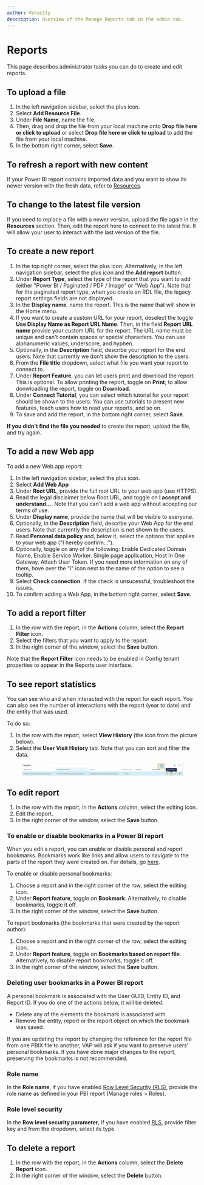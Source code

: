 ```yaml
---
author: Veracity
description: Overview of the Manage Reports tab in the admin tab.
---
```


# Reports
This page describes administrator tasks you can do to create and edit reports.

## To upload a file
1. In the left navigation sidebar, select the plus icon.
2. Select **Add Resource File**.
3. Under **File Name**, name the file.
4. Then, drag and drop the file from your local machine onto **Drop file here or click to upload** or select **Drop file here or click to upload** to add the file from your local machine.
5. In the bottom right corner, select **Save**.

## To refresh a report with new content 

If your Power BI report contains imported data and you want to show its newer version with the fresh data, refer to [Resources](resource.md#refresh-schedule-plan).

## To change to the latest file version 

If you need to replace a file with a newer version, upload the file again in the **Resources** section. Then, edit the report here to connect to the latest file. It will allow your user to interact with the last version of the file.

## To create a new report
1. In the top right corner, select the plus icon. Alternatively, in the left navigation sidebar, select the plus icon and the **Add report** button.
1. Under **Report Type**, select the type of the report that you want to add (either "Power BI / Paginated / PDF / Image" or "Web App"). Note that for the paginated report type, when you create an RDL file, the legacy report settings fields are not displayed.
2. In the **Display name**, name the report. This is the name that will show in the Home menu.
4. If you want to create a custom URL for your report, deselect the toggle **Use Display Name as Report URL Name**. Then, in the field **Report URL name** provide your custom URL for the report. The URL name must be unique and can't contain spaces or special characters. You can use alphanumeric values, underscore, and hyphen.
5. Optionally, in the **Description** field, describe your report for the end users. Note that currently we don't show the description to the users.
6. From the **File title** dropdown, select what file you want your report to connect to.	
7. Under **Report Feature**, you can let users print and download the report. This is optional. To allow printing the report, toggle on **Print**; to allow donwloading the report, toggle on **Download**.
10. Under **Connect Tutorial**, you can select which tutorial for your report should be shown to the users. You can use tutorials to present new features, teach users how to read your reports, and so on.
11. To save and add the report, in the bottom right corner, select **Save**.

**If you didn't find the file you needed** to create the report, upload the file, and try again.

## To add a new Web app

To add a new Web app report:
1. In the left navigation sidebar, select the plus icon.
2. Select **Add Web App**
3. Under **Root URL**, provide the full root URL to your web app (use HTTPS).
4. Read the legal disclaimer below Root URL, and toggle on **I accept and understand...**. Note that you can't add a web app without accepting our terms of use.
5. Under **Display name**, provide the name that will be visible to everyone.
6. Optionally, in the **Description** field, describe your Web App for the end users. Note that currently the description is not shown to the users.
7. Read **Personal data policy** and, below it, select the options that applies to your web app ("I hereby confirm...").
8. Optionally, toggle on any of the following: Enable Dedicated Domain Name, Enable Service Worker. Single page application, Host In One Gateway, Attach User Token. If you need more information on any of them, hove over the "i" icon next to the name of the option to see a tooltip.
9. Select **Check connection**. If the check is unsucessful, troubleshoot the issues.
10. To confirm adding a Web App, in the bottom right corner, select **Save**.

## To add a report filter
1. In the row with the report, in the **Actions** column, select the **Report Filter** icon.
2. Select the filters that you want to apply to the report.
3. In the right corner of the window, select the **Save** button.

Note that the **Report Filter** icon needs to be enabled in Config tenant properties to appear in the Reports user interface.


## To see report statistics

You can see who and when interacted with the report for each report. You can also see the number of interactions with the report (year to date) and the entity that was used.

To do so:
1. In the row with the report, select **View History** (the icon from the picture below).
2. Select the **User Visit History** tab. Note that you can sort and filter the data.

<figure>
	<img src="assets/reporthistory.png"/>
</figure>

## To edit report
1. In the row with the report, in the **Actions** column, select the editing icon.
2. Edit the report.
3.  In the right corner of the window, select the **Save** button.


### To enable or disable bookmarks in a Power BI report
When you edit a report, you can enable or disable personal and report bookmarks. Bookmarks work like links and allow users to navigate to the parts of the report they were created on. For details, go [here](../reading-reports/bookmarks.md).

To enable or disable personal bookmarks:
1. Choose a report and in the right corner of the row, select the editing icon.
2. Under **Report feature**, toggle on **Bookmark**. Alternatively, to disable bookmarks, toggle it off.
3. In the right corner of the window, select the **Save** button.

To report bookmarks (the bookmarks that were created by the report author):
1. Choose a report and in the right corner of the row, select the editing icon.
2. Under **Report feature**, toggle on **Bookmarks based on report file**. Alternatively, to disable report bookmarks, toggle it off.
4. In the right corner of the window, select the **Save** button.


### Deleting user bookmarks in a Power BI report

A personal bookmark is associated with the User GUID, Entity ID, and Report ID. If you do one of the actions below, it will be deleted.
* Delete any of the elements the bookmark is associated with.
* Remove the entity, report or the report object on which the bookmark was saved.

If you are updating the report by changing the reference for the report file from one PBIX file to another, VAP will ask if you want to preserve users' personal bookmarks. If you have done major changes to the report, preserving the bookmarks is not recommended.

### Role name
In the **Role name**, if you have enabled [Row Level Security (RLS)](../data.md), provide the role name as defined in your PBI report (Manage roles > Roles).

### Role level security
In the **Row level security parameter**, if you have enabled [RLS](../data.md), provide filter key and from the dropdown, select its type.


## To delete a report
1. In the row with the report, in the **Actions** column, select the **Delete Report** icon.
3.  In the right corner of the window, select the **Delete** button.